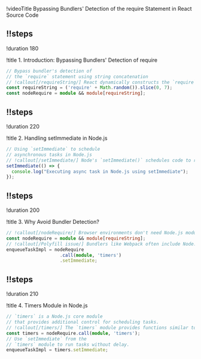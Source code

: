!videoTitle Bypassing Bundlers' Detection of the require Statement in React Source Code

## !!steps
!duration 180

!title 1. Introduction: Bypassing Bundlers' Detection of require

```ts ! flow_fix_me/enqueueTask.js
// Bypass bundler's detection of 
// the `require` statement using string concatenation
// !callout[/requireString/] React dynamically constructs the `require` string to avoid bundlers like Webpack from detecting it.
const requireString = ('require' + Math.random()).slice(0, 7);
const nodeRequire = module && module[requireString];
```

## !!steps
!duration 220

!title 2. Handling setImmediate in Node.js

```js ! node_docs/setImmediate
// Using `setImmediate` to schedule 
// asynchronous tasks in Node.js
// !callout[/setImmediate/] Node's `setImmediate()` schedules code to run asynchronously in the next iteration of the event loop.
setImmediate(() => {
  console.log("Executing async task in Node.js using setImmediate");
});
```

## !!steps
!duration 200

!title 3. Why Avoid Bundler Detection?

```ts ! react_shared/enqueueTask.js
// !callout[/nodeRequire/] Browser environments don't need Node.js modules, so React bypasses the inclusion of unnecessary polyfills.
const nodeRequire = module && module[requireString];
// !callout[/Polyfill issue/] Bundlers like Webpack often include Node.js polyfills when they detect `require`, which can bloat the browser bundle unnecessarily.
enqueueTaskImpl = nodeRequire
                    .call(module, 'timers')
                    .setImmediate;
```

## !!steps
!duration 210

!title 4. Timers Module in Node.js

```ts ! node_docs/timers
// `timers` is a Node.js core module 
// that provides additional control for scheduling tasks.
// !callout[/timers/] The `timers` module provides functions similar to `setTimeout`, but with more precision.
const timers = nodeRequire.call(module, 'timers');
// Use `setImmediate` from the 
// `timers` module to run tasks without delay.
enqueueTaskImpl = timers.setImmediate;
```